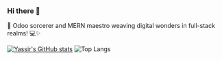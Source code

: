 ### Hi there 👋
🚀 Odoo sorcerer and MERN maestro weaving digital wonders in full-stack realms! 💻✨

[![Yassir's GitHub stats](https://github-readme-stats.vercel.app/api?username=yassirirfan&show_icons=true)](https://github.com/yassirirfan/github-readme-stats)
![Top Langs](https://github-readme-stats.vercel.app/api/top-langs/?username=yassirirfan)
